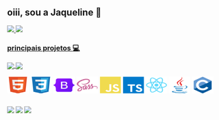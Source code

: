 ## oiii, sou a Jaqueline :space_invader:
<div>
  <a href="https://github.com/jaqueuchoab">
  <img height="190" src="https://github-readme-stats.vercel.app/api?username=jaqueuchoab&show_icons=true&theme=jolly&include_all_commits=true&count_private=true"/>
  <img height="190" src="https://github-readme-stats.vercel.app/api/top-langs/?username=jaqueuchoab&layout=compact&langs_count=7&theme=jolly"/>
</div>

###  principais projetos :computer:
<div>
  <a href="https://github.com/jaqueuchoab/EasyCaixa">
    <img height="150" align="center" src="https://github-readme-stats.vercel.app/api/pin/?username=jaqueuchoab&repo=EasyCaixa&theme=jolly" />
  </a>
  <a href="https://github.com/jaqueuchoab/SistemaPetshop">
    <img height="150" align="center" src="https://github-readme-stats.vercel.app/api/pin/?username=jaqueuchoab&repo=SistemaPetshop&theme=jolly" />
  </a>
</div>
    
<div style="display: inline_block"><br>
  <img align="center" alt="jaque-HTML" height="40" width="50" src="https://raw.githubusercontent.com/devicons/devicon/master/icons/html5/html5-original.svg">
  <img align="center" alt="jaque-CSS" height="40" width="50" src="https://raw.githubusercontent.com/devicons/devicon/master/icons/css3/css3-original.svg">
  <img align="center" alt="jaque-bootstrap" height="40" width="50" src="https://raw.githubusercontent.com/devicons/devicon/master/icons/bootstrap/bootstrap-original.svg">
  <img align="center" alt="jaque-sass" height="40" width="50" src="https://raw.githubusercontent.com/devicons/devicon/master/icons/sass/sass-original.svg">
  <img align="center" alt="jaque-javascript" height="40" width="50" src="https://raw.githubusercontent.com/devicons/devicon/master/icons/javascript/javascript-plain.svg">
  <img align="center" alt="jaque-typescript" height="40" width="50" src="https://raw.githubusercontent.com/devicons/devicon/master/icons/typescript/typescript-plain.svg">
  <img align="center" alt="jaque-react" height="40" width="50" src="https://raw.githubusercontent.com/devicons/devicon/master/icons/react/react-original.svg">
  <img align="center" alt="jaque-CSS" height="40" width="50" src="https://raw.githubusercontent.com/devicons/devicon/master/icons/java/java-original.svg">
  <img align="center" alt="jaque-CSS" height="40" width="50" src="https://raw.githubusercontent.com/devicons/devicon/master/icons/c/c-original.svg">
</div>
  
  ##
  
<div> 
  <a href="https://instagram.com/jaqueuchoab_" target="_blank"><img src="https://img.shields.io/badge/-Instagram-%23E4405F?style=for-the-badge&logo=instagram&logoColor=white" target="_blank"></a>
  <a href = "mailto:jaqueline.uchoab@gmail.com"><img src="https://img.shields.io/badge/-Gmail-%23333?style=for-the-badge&logo=gmail&logoColor=white" target="_blank"></a>
  <a href="https://www.linkedin.com/in/jaqueline-uch%C3%B4a-074483203" target="_blank"><img src="https://img.shields.io/badge/-LinkedIn-%230077B5?style=for-the-badge&logo=linkedin&logoColor=white" target="_blank"></a> 
  
</div>

